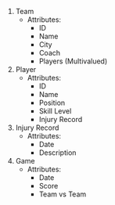 1. Team
    - Attributes: 
	    - ID
	    - Name
	    - City
	    - Coach
	    - Players (Multivalued)
2. Player
    - Attributes: 
	    - ID
	    - Name
	    - Position
	    - Skill Level
	    - Injury Record
3. Injury Record
    - Attributes: 
	    - Date
	    - Description
4. Game
    - Attributes: 
	    - Date
	    - Score
	    - Team vs Team
